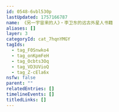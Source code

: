 ```yaml
---
id: 0548-6vbl530p
lastUpdated: 1757166787
name: 《另一宇宙来的人》・李卫东的远古外星人书籍
aliases: []
layer: 3
categoryId: cat_7hqnYMGY
tagIds:
  - tag_F0Snwko4
  - tag_onKpmFeH
  - tag_Ocbts3Oq
  - tag_VD3UVioQ
  - tag_Z-cEla6x
nsfw: false
parent: ""
relatedEntries: []
timelineEvents: []
titledLinks: []
---
```


